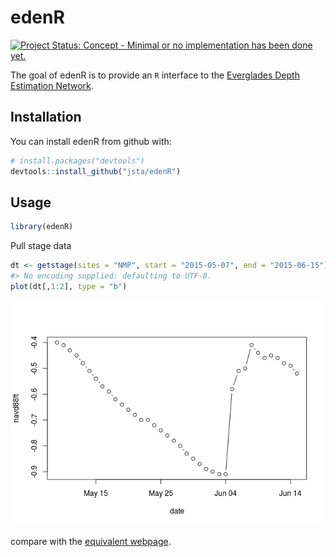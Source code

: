 
<!-- README.md is generated from README.Rmd. Please edit that file -->
edenR
=====

[![Project Status: Concept - Minimal or no implementation has been done yet.](http://www.repostatus.org/badges/latest/concept.svg)](http://www.repostatus.org/#concept)

The goal of edenR is to provide an `R` interface to the [Everglades Depth Estimation Network](https://sofia.usgs.gov/eden/).

Installation
------------

You can install edenR from github with:

``` r
# install.packages("devtools")
devtools::install_github("jsta/edenR")
```

Usage
-----

``` r
library(edenR)
```

Pull stage data

``` r
dt <- getstage(sites = "NMP", start = "2015-05-07", end = "2015-06-15")
#> No encoding supplied: defaulting to UTF-8.
plot(dt[,1:2], type = "b")
```

![](images/getstage-1.png)

compare with the [equivalent webpage](http://sofia.usgs.gov/eden/eve/index.php?timeseries_start=2015-05-07&timeseries_end=2015-06-16&site_list%5B%5D=NMP&water_level=stage&day_hour=daily&max=5&dry=dry&hydrograph_query=Update+Selection).
